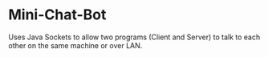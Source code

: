 # Mini-Chat-Bot
Uses Java Sockets to allow two programs (Client and Server) to talk to each other on the same machine or over LAN.
